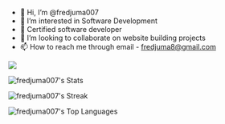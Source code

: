 - 👋 Hi, I’m @fredjuma007
- 👀 I’m interested in Software Development
- 🌱 Certified software developer
- 💞️ I’m looking to collaborate on website building projects
- 📫 How to reach me through email - fredjuma8@gmail.com

 [![](https://visitcount.itsvg.in/api?id=Fred&label=Profile%20Views&color=0&pretty=false)](https://visitcount.itsvg.in)

 ![fredjuma007's Stats](https://github-readme-stats.vercel.app/api?username=fredjuma007&theme=shades-of-purple&show_icons=true&hide_border=false&count_private=true)

 ![fredjuma007's Streak](https://github-readme-streak-stats.herokuapp.com/?user=fredjuma007&theme=shades-of-purple&hide_border=false)

![fredjuma007's Top Languages](https://github-readme-stats.vercel.app/api/top-langs/?username=fredjuma007&theme=shades-of-purple&show_icons=true&hide_border=false&layout=compact)
